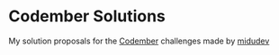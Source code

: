 # Codember Solutions

My solution proposals for the [Codember](https://codember.dev/) challenges made by [midudev](https://midu.dev/)
